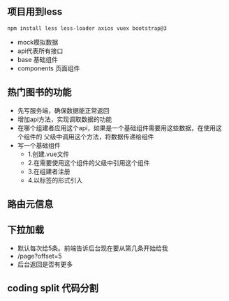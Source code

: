 ## 项目用到less
```angular2html
npm install less less-loader axios vuex bootstrap@3
```
- mock模拟数据
- api代表所有接口
- base 基础组件
- components 页面组件

## 热门图书的功能
- 先写服务端，确保数据能正常返回
- 增加api方法，实现调取数据的功能
- 在哪个组建者应用这个api，如果是一个基础组件需要用这些数据，在使用这个组件的
父级中调用这个方法，将数据传递给组件
- 写一个基础组件
  - 1.创建.vue文件
  - 2.在需要使用这个组件的父级中引用这个组件
  - 3.在组建者注册
  - 4.以标签的形式引入
  

## 路由元信息


## 下拉加载
- 默认每次给5条。前端告诉后台现在要从第几条开始给我
- /page?offset=5
- 后台返回是否有更多

## coding split 代码分割

